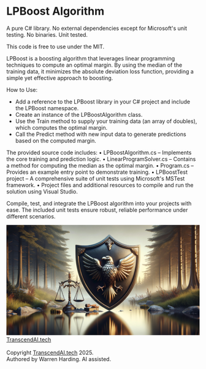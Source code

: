 
# LPBoost Algorithm

A pure C# library. No external dependencies except for Microsoft's unit testing. No binaries. Unit tested.

This code is free to use under the MIT.

LPBoost is a boosting algorithm that leverages linear programming techniques to compute an optimal margin. By using the median of the training data, it minimizes the absolute deviation loss function, providing a simple yet effective approach to boosting.

How to Use:
- Add a reference to the LPBoost library in your C# project and include the LPBoost namespace.
- Create an instance of the LPBoostAlgorithm class.
- Use the Train method to supply your training data (an array of doubles), which computes the optimal margin.
- Call the Predict method with new input data to generate predictions based on the computed margin.

The provided source code includes:
• LPBoostAlgorithm.cs – Implements the core training and prediction logic.
• LinearProgramSolver.cs – Contains a method for computing the median as the optimal margin.
• Program.cs – Provides an example entry point to demonstrate training.
• LPBoostTest project – A comprehensive suite of unit tests using Microsoft's MSTest framework.
• Project files and additional resources to compile and run the solution using Visual Studio.

Compile, test, and integrate the LPBoost algorithm into your projects with ease. The included unit tests ensure robust, reliable performance under different scenarios.

![AI Image](aiimage.jpg)
[TranscendAI.tech](https://TranscendAI.tech)
<br>
<br>
Copyright [TranscendAI.tech](https://TranscendAI.tech) 2025.
</br>
Authored by Warren Harding. AI assisted.
  